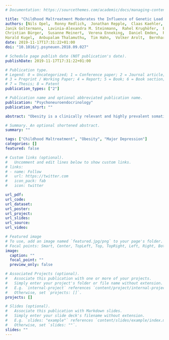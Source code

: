 ```yaml
---
# Documentation: https://sourcethemes.com/academic/docs/managing-content/

title: "Childhood Maltreatment Moderates the Influence of Genetic Load for Obesity on Reward Related Brain Structure and Function in Major Depression"
authors: [Nils Opel,  Ronny Redlich,  Jonathan Repple,  Claas Kaehler,  Dominik Grotegerd,  Katharina Dohm,  Dario Zaremba,  
Janik Goltermann,  Lavinia-Alexandra M. Steinmann,  Rahel Krughöfer,  Elisabeth J. Leehr,  Joscha Böhnlein,  Katharina Förster,  
Christian Bürger,  Susanne Meinert,  Verena Enneking,  Daniel Emden,  Ramona Leenings,  Nils R. Winter,  Walter Heindel,  
Harald Kugel,  Anbupalam Thalamuthu,  Tim Hahn,  Volker Arolt,  Bernhard T. Baune,  Udo Dannlowski]
date: 2019-11-17T17:31:22+01:00
doi: "10.1016/j.psyneuen.2018.09.027"

# Schedule page publish date (NOT publication's date).
publishDate: 2019-11-17T17:31:22+01:00

# Publication type.
# Legend: 0 = Uncategorized; 1 = Conference paper; 2 = Journal article;
# 3 = Preprint / Working Paper; 4 = Report; 5 = Book; 6 = Book section;
# 7 = Thesis; 8 = Patent
publication_types: ["2"]

# Publication name and optional abbreviated publication name.
publication: "Psychoneuroendocrinology"
publication_short: ""

abstract: "Obesity is a clinically relevant and highly prevalent somatic comorbidity of major depression (MDD). Genetic predisposition and history of childhood trauma have both independently been demonstrated to act as risk factors for obesity and to be associated with alterations in reward related brain structure and function. We therefore aimed to investigate the influence of childhood maltreatment and genetic risk for obesity on structural and functional imaging correlates associated with reward processing in MDD. 161 MDD patients underwent structural and functional MRI during a frequently used card guessing paradigm. Main and interaction effects of a polygenic risk score for obesity (PRS) and childhood maltreatment experiences as assessed using the Childhood Trauma Questionnaire (CTQ) were investigated. We found that maltreatment experiences and polygenic risk for obesity significantly interacted on a) body mass index b) gray matter volume of the orbitofrontal cortex as well as on c) BOLD response in the right insula during reward processing. While polygenic risk for obesity was associated with elevated BMI as well as with decreased OFC gray matter and increased insular BOLD response in non-maltreated patients, these associations were absent in patients with a history of childhood trauma. No significant main effect of PRS or maltreatment on gray matter or BOLD response could be detected at the applied thresholds. The present study suggests that childhood maltreatment moderates the influence of genetic load for obesity on BMI as well as on altered brain structure and function in reward related brain circuits in MDD."

# Summary. An optional shortened abstract.
summary: ""

tags: ["Childhood Maltreatment", "Obesity", "Major Depression"]
categories: []
featured: false

# Custom links (optional).
#   Uncomment and edit lines below to show custom links.
# links:
# - name: Follow
#   url: https://twitter.com
#   icon_pack: fab
#   icon: twitter

url_pdf:
url_code:
url_dataset:
url_poster:
url_project:
url_slides:
url_source:
url_video:

# Featured image
# To use, add an image named `featured.jpg/png` to your page's folder. 
# Focal points: Smart, Center, TopLeft, Top, TopRight, Left, Right, BottomLeft, Bottom, BottomRight.
image:
  caption: ""
  focal_point: ""
  preview_only: false

# Associated Projects (optional).
#   Associate this publication with one or more of your projects.
#   Simply enter your project's folder or file name without extension.
#   E.g. `internal-project` references `content/project/internal-project/index.md`.
#   Otherwise, set `projects: []`.
projects: []

# Slides (optional).
#   Associate this publication with Markdown slides.
#   Simply enter your slide deck's filename without extension.
#   E.g. `slides: "example"` references `content/slides/example/index.md`.
#   Otherwise, set `slides: ""`.
slides: ""
---
```

